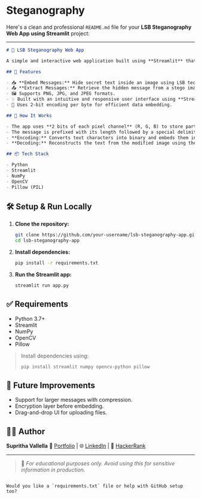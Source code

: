 # Steganography
Here's a clean and professional `README.md` file for your **LSB Steganography Web App using Streamlit** project:

---

````markdown
# 🔐 LSB Steganography Web App

A simple and interactive web application built using **Streamlit** that allows you to embed (encode) and extract (decode) secret messages in images using **Least Significant Bit (LSB)** steganography.

## 🚀 Features

- 📥 **Embed Messages:** Hide secret text inside an image using LSB technique.
- 📤 **Extract Messages:** Retrieve the hidden message from a stego image.
- 🖼️ Supports PNG, JPG, and JPEG formats.
- 💡 Built with an intuitive and responsive user interface using **Streamlit**.
- 🔐 Uses 2-bit encoding per byte for efficient data embedding.

## 🧠 How It Works

- The app uses **2 bits of each pixel channel** (R, G, B) to store parts of the secret message.
- The message is prefixed with its length followed by a special delimiter `%` for secure retrieval.
- **Encoding:** Converts text characters into binary and embeds them in the image pixel data.
- **Decoding:** Reconstructs the text from the modified image using the embedded length.

## 📦 Tech Stack

- Python
- Streamlit
- NumPy
- OpenCV
- Pillow (PIL)

````

## 🛠️ Setup & Run Locally

1. **Clone the repository:**

   ```bash
   git clone https://github.com/your-username/lsb-steganography-app.git
   cd lsb-steganography-app
   ```

2. **Install dependencies:**

   ```bash
   pip install -r requirements.txt
   ```

3. **Run the Streamlit app:**

   ```bash
   streamlit run app.py
   ```

## ✅ Requirements

* Python 3.7+
* Streamlit
* NumPy
* OpenCV
* Pillow

> Install dependencies using:
>
> ```bash
> pip install streamlit numpy opencv-python pillow
> ```

## 🏁 Future Improvements

* Support for larger messages with compression.
* Encryption layer before embedding.
* Drag-and-drop UI for uploading files.

## 🙋‍♀️ Author

**Supritha Vallella**
🔗 [Portfolio](https://supritha735.netlify.app) | 🌐 [LinkedIn](https://www.linkedin.com) | 🐍 [HackerRank](https://www.hackerrank.com)

---

> 📢 *For educational purposes only. Avoid using this for sensitive information in production.*

```

Would you like a `requirements.txt` file or help with GitHub setup too?
```

